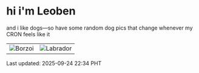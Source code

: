# hi i'm Leoben

and i like dogs—so have some random dog pics that change whenever my CRON feels like it

|  |  |
|--------|----------|
| ![Borzoi](https://random-dog-vercel.vercel.app/api/random-borzoi?v=1758724488) | ![Labrador](https://random-dog-vercel.vercel.app/api/random-labrador?v=1758724488) |

Last updated: 2025-09-24 22:34 PHT
